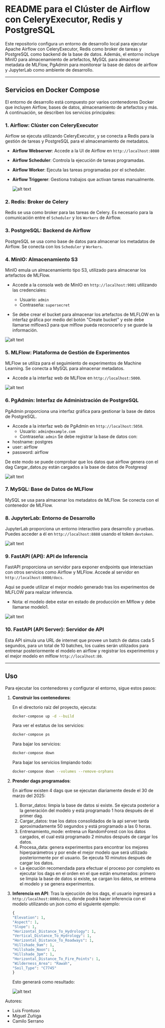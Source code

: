 # README para el Clúster de Airflow con CeleryExecutor, Redis y PostgreSQL

Este repositorio configura un entorno de desarrollo local para ejecutar Apache Airflow con CeleryExecutor, Redis como broker de tareas y PostgreSQL como backend de la base de datos. Además, el entorno incluye MinIO para almacenamiento de artefactos, MySQL para almacenar metadata de MLFlow, PgAdmin para monitorear la base de datos de airflow y JupyterLab como ambiente de desarrollo.

---

## Servicios en Docker Compose

El entorno de desarrollo está compuesto por varios contenedores Docker que incluyen Airflow, bases de datos, almacenamiento de artefactos y más. A continuación, se describen los servicios principales:

### 1. **Airflow**: Clúster con CeleryExecutor

Airflow se ejecuta utilizando CeleryExecutor, y se conecta a Redis para la gestión de tareas y PostgreSQL para el almacenamiento de metadatos.

- **Airflow Webserver**: Accede a la UI de Airflow en `http://localhost:8080`
- **Airflow Scheduler**: Controla la ejecución de tareas programadas.
- **Airflow Worker**: Ejecuta las tareas programadas por el scheduler.
- **Airflow Triggerer**: Gestiona trabajos que activan tareas manualmente.

  ![alt text](captura_airflow.png)

### 2. **Redis**: Broker de Celery

Redis se usa como broker para las tareas de Celery. Es necesario para la comunicación entre el `Scheduler` y los `Workers` de Airflow.

### 3. **PostgreSQL**: Backend de Airflow

PostgreSQL se usa como base de datos para almacenar los metadatos de Airflow. Se conecta con los `Scheduler` y `Workers`.

### 4. **MinIO**: Almacenamiento S3

MinIO emula un almacenamiento tipo S3, utilizado para almacenar los artefactos de MLFlow.

- Accede a la consola web de MinIO en `http://localhost:9001` utilizando las credenciales:
  - Usuario: `admin`
  - Contraseña: `supersecret`

- Se debe crear el bucket para almacenar los artefactos de MLFLOW en la interfaz gráfica por medio del botón "Create bucket" y este debe llamarse mlflows3 para que mlflow pueda reconocerlo y se guarde la información.

![alt text](captura_minio.png)

### 5. **MLFlow**: Plataforma de Gestión de Experimentos

MLFlow se utiliza para el seguimiento de experimentos de Machine Learning. Se conecta a MySQL para almacenar metadatos.

- Accede a la interfaz web de MLFlow en `http://localhost:5000`.

![alt text](captura_mlflow.png)

### 6. **PgAdmin**: Interfaz de Administración de PostgreSQL

PgAdmin proporciona una interfaz gráfica para gestionar la base de datos de PostgreSQL.

- Accede a la interfaz web de PgAdmin en `http://localhost:5050`.
  - Usuario: `admin@example.com`
  - Contraseña: `admin`
Se debe registrar la base de datos con:
- hostname: postgres
- user: airflow
- password: airflow

De este modo se puede comprobar que los datos que airflow genera con el dag Cargar_datos.py están cargados a la base de datos de Postgresql

![alt text](captura_pgadmin.png)

### 7. **MySQL**: Base de Datos de MLFlow

MySQL se usa para almacenar los metadatos de MLFlow. Se conecta con el contenedor de MLFlow.

### 8. **JupyterLab**: Entorno de Desarrollo

JupyterLab proporciona un entorno interactivo para desarrollo y pruebas. Puedes acceder a él en `http://localhost:8888` usando el token `devtoken`.

![alt text](captura_jupyter.png)

### 9. **FastAPI (API)**: API de Inferencia

FastAPI proporciona un servidor para exponer endpoints que interactúan con otros servicios como Airflow y MLFlow. Accede al servidor en `http://localhost:8000/docs`.

Aqui se puede utilizar el mejor modelo generado tras los experimentos de MLFLOW para realizar inferencia.

* Nota: el modelo debe estar en estado de producción en Mlflow y debe llamarse modelo1.

![alt text](captura_api.png)

### 10. **FastAPI (API Server)**: Servidor de API

Esta API simula una URL de internet que provee un batch de datos cada 5 segundos, para un total de 10 batches, los cuales serán utilizados para entrenar posteriormente el modelo en airflow y registrar los experimentos y el mejor modelo en mlflow
`http://localhost:80`.

---

## Uso

Para ejecutar los contenedores y configurar el entorno, sigue estos pasos:

1. **Construir los contenedores**:

   En el directorio raíz del proyecto, ejecuta:

   ```bash
   docker-compose up -d --build
   ```
    Para ver el estatus de los servicios:
   ```bash
   docker-compose ps
   ```
    Para bajar los servicios:
   ```bash
   docker-compose down
   ```

   Para bajar los servicios limpiando todo:
   ```bash
   docker-compose down --volumes --remove-orphans
   ```

2. **Prender dags programados**:

    En airflow existen 4 dags que se ejecutan diariamente desde el 30 de marzo del 2025:
    1. Borrar_datos: limpia la base de datos si existe. Se ejecuta posterior a la generación del modelo y está programado 1 hora después de el primer dag. 
    2. Cargar_datos: trae los datos consolidados de la api server tarda aproximadamente 50 segundos y está programado a las 0 horas.
    3. Entrenamiento_mode: entrena un RandomForest con los datos cargados, el cual está programado 2 minutos después de cargar los datos.
    4. Procesa_data: genera experimentos para encontrar los mejores hiperparámetros y por ende el mejor modelo que será utilizado posteriormente por el usuario. Se ejecuta 10 minutos después de cargar los datos.


    * La ejecución recomendada para efectuar el proceso por completo es ejecutar los dags en el orden en el que están enumerados: primero se limpia la base de datos si existe, se cargan los datos, se entrena el modelo y se genera experimentos.

3. **Inferencia en API**:
    Tras la ejecución de los dags, el usuario ingresará a `http://localhost:8000/docs`, donde podrá hacer inferencia con el modelo utilizando un json como el siguiente ejemplo:

    ```python
    {
    "Elevation": 1,
    "Aspect": 1,
    "Slope": 1,
    "Horizontal_Distance_To_Hydrology": 1,
    "Vertical_Distance_To_Hydrology": 1,
    "Horizontal_Distance_To_Roadways": 1,
    "Hillshade_9am": 1,
    "Hillshade_Noon": 1,
    "Hillshade_3pm": 1,
    "Horizontal_Distance_To_Fire_Points": 1,
    "Wilderness_Area": "Rawah",
    "Soil_Type": "C7745"
    }
    ```

    Esto generará como resultado:

    ![alt text](captura_api_prediccion.png)

Autores:

* Luis Frontuso
* Miguel Zuñiga
* Camilo Serrano
